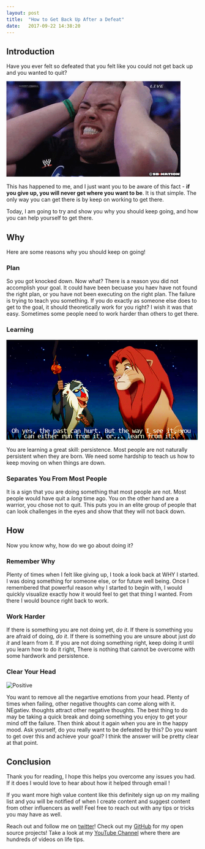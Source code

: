 ```yaml
---
layout: post
title:  "How to Get Back Up After a Defeat"
date:   2017-09-22 14:38:20 
---
```


## Introduction 

Have you ever felt so defeated that you felt like you could not get back up and you wanted to quit? 

![Defeated](/assets/defeat/defeat.gif)


This has happened to me, and I just want you to be aware of this fact - **if you give up, you will never get where you want to be**.  It is that simple.  The only way you can get there is by keep on working to get there.

Today, I am going to try and show you why you should keep going, and how you can help yourself to get there.

## Why

Here are some reasons why you should keep on going!

### Plan

So you got knocked down.  Now what? There is a reason you did not accomplish your goal.  It could have been becuase you haev have not found the right plan, or you have not been executing on the right plan.  The failure is trying to teach you something.  If you do exactly as someone else does to get to the goal, it should theoretically work for you right?  I wish it was that easy.  Sometimes some people need to work harder than others to get there.

### Learning

![Learning](/assets/defeat/failureLearning.gif)


You are learning a great skill: persistence.  Most people are not naturally persistent when they are born.  We need some hardship to teach us how to keep moving on when things are down.

### Separates You From Most People

It is a sign that you are doing something that most people are not.  Most people would have quit a *long* time ago.  You on the other hand are a warrior, you chose not to quit.  This puts you in an elite group of people that can look challenges in the eyes and show that they will not back down.

## How

Now you know why, how do we go about doing it?

### Remember Why

Plenty of times when I felt like giving up, I took a look back at WHY I started.  I was doing something for someone else, or for future well being.  Once I remembered that powerful reason why I started to begin with, I would quickly visualize exactly how it would feel to get that thing I wanted.  From there I would bounce right back to work.

### Work Harder

If there is something you are not doing yet, *do it*.  If there is something you are afraid of doing, *do it*.  If there is something you are unsure about just *do it* and learn from it.  If you are not doing something right, keep doing it until you learn how to do it right,  There is nothing that cannot be overcome with some hardwork and persistence.

### Clear Your Head

![Positive](/assets/defeat/positive.gif)

You want to remove all the negartive emotions from your head.  Plenty of times when failing, other negative thoughts can come along with it.  NEgatiev. thoughts attract other negative thoughts.  The best thing to do may be taking a quick break and doing something you enjoy to get your mind off the failure.  Then think about it again when you are in the happy mood.  Ask yourself, do you really want to be defeated by this? Do you want to get over this and achieve your goal? I think the answer will be pretty clear at that point.

## Conclusion

Thank you for reading, I hope this helps you overcome any issues you had.  If it does I would love to hear about how it helped through email ! 

If you want more high value content like this definitely sign up on my mailing list and you will be notified of when I create content and suggest content from other influencers as well! Feel free to reach out with any tips or tricks you may have as well.

Reach out and follow me on [twitter][twitter]!  Check out my [GitHub][github] for my open source projects! Take a look at my [YouTube Channel][youtube] where there are hundreds of videos on life tips.


[github]: https://github.com/acucciniello
[twitter]: https://twitter.com/antocucciniello
[youtube]: https://www.youtube.com/channel/UC8icMMql5SjCaXXMvILGIUA
[goalsBP]: http://www.acucciniello.com/How-I-Plan-Out-My-Time-and-Goals/
